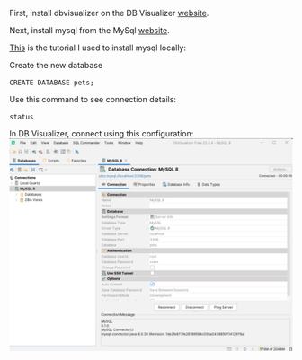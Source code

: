 First, install dbvisualizer on the DB Visualizer [website](https://www.dbvis.com/download/).

Next, install mysql from the MySql [website](https://dev.mysql.com/downloads/installer/).


[This](https://dev.mysql.com/doc/mysql-getting-started/en/https://dev.mysql.com/doc/mysql-getting-started/en/) is the tutorial I used to install mysql locally:

Create the new database
```
CREATE DATABASE pets;
```

Use this command to see connection details:
```
status
```

In DB Visualizer, connect using this configuration:
![alt text](Images/database_setup.png "DB Visualizer Configuration")
